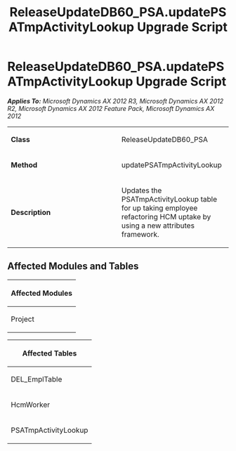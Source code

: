 ﻿---
title: ReleaseUpdateDB60_PSA.updatePSATmpActivityLookup Upgrade Script
TOCTitle: ReleaseUpdateDB60_PSA.updatePSATmpActivityLookup Upgrade Script
ms:assetid: f47c88e8-81bc-625f-cd6b-41212c3f14be
ms:mtpsurl: https://msdn.microsoft.com/en-us/library/JJ737547(v=AX.60)
ms:contentKeyID: 49712241
ms.date: 05/18/2015
mtps_version: v=AX.60
---

# ReleaseUpdateDB60\_PSA.updatePSATmpActivityLookup Upgrade Script 


_**Applies To:** Microsoft Dynamics AX 2012 R3, Microsoft Dynamics AX 2012 R2, Microsoft Dynamics AX 2012 Feature Pack, Microsoft Dynamics AX 2012_

<table>
<colgroup>
<col style="width: 50%" />
<col style="width: 50%" />
</colgroup>
<tbody>
<tr class="odd">
<td><p><strong>Class</strong></p></td>
<td><p>ReleaseUpdateDB60_PSA</p></td>
</tr>
<tr class="even">
<td><p><strong>Method</strong></p></td>
<td><p>updatePSATmpActivityLookup</p></td>
</tr>
<tr class="odd">
<td><p><strong>Description</strong></p></td>
<td><p>Updates the PSATmpActivityLookup table for up taking employee refactoring HCM uptake by using a new attributes framework.</p></td>
</tr>
</tbody>
</table>


## Affected Modules and Tables

<table>
<colgroup>
<col style="width: 100%" />
</colgroup>
<thead>
<tr class="header">
<th><p>Affected Modules</p></th>
</tr>
</thead>
<tbody>
<tr class="odd">
<td><p>Project</p></td>
</tr>
</tbody>
</table>


<table>
<colgroup>
<col style="width: 100%" />
</colgroup>
<thead>
<tr class="header">
<th><p>Affected Tables</p></th>
</tr>
</thead>
<tbody>
<tr class="odd">
<td><p>DEL_EmplTable</p></td>
</tr>
<tr class="even">
<td><p>HcmWorker</p></td>
</tr>
<tr class="odd">
<td><p>PSATmpActivityLookup</p></td>
</tr>
</tbody>
</table>

  


